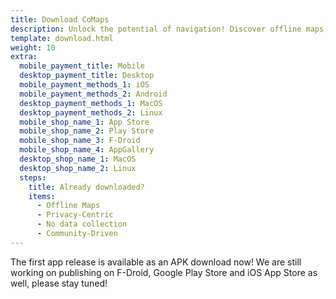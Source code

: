 ```yaml
---
title: Download CoMaps
description: Unlock the potential of navigation! Discover offline maps, privacy-centric features, and a community-driven app
template: download.html
weight: 10
extra:
  mobile_payment_title: Mobile
  desktop_payment_title: Desktop
  mobile_payment_methods_1: iOS
  mobile_payment_methods_2: Android
  desktop_payment_methods_1: MacOS
  desktop_payment_methods_2: Linux
  mobile_shop_name_1: App Store
  mobile_shop_name_2: Play Store
  mobile_shop_name_3: F-Droid
  mobile_shop_name_4: AppGallery
  desktop_shop_name_1: MacOS
  desktop_shop_name_2: Linux
  steps:
    title: Already downloaded?
    items:
      - Offline Maps
      - Privacy-Centric
      - No data collection
      - Community-Driven
---
```


The first app release is available as an APK download now! We are still working on publishing on F-Droid, Google Play Store and iOS App Store as well, please stay tuned!
